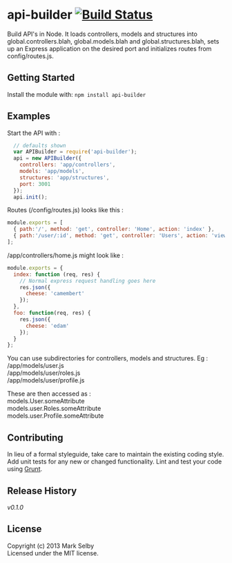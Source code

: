 # api-builder [![Build Status](https://secure.travis-ci.org/mark.selby/node-api-builder.png?branch=master)](http://travis-ci.org/mark.selby/node-api-builder)

Build API's in Node. It loads controllers, models and structures into global.controllers.blah, global.models.blah and global.structures.blah, sets up an Express application on the desired port and initializes routes from config/routes.js.

## Getting Started
Install the module with: `npm install api-builder`

## Examples
Start the API with :
```javascript
  // defaults shown
  var APIBuilder = require('api-builder');
  api = new APIBuilder({
    controllers: 'app/controllers',
    models: 'app/models',
    structures: 'app/structures',
    port: 3001
  });
  api.init();
```

Routes (/config/routes.js) looks like this :
```javascript
module.exports = [
  { path:'/', method: 'get', controller: 'Home', action: 'index' },
  { path:'/user/:id', method: 'get', controller: 'Users', action: 'view_profile' }
];
```

/app/controllers/home.js might look like :
```javascript
module.exports = {
  index: function (req, res) {
    // Normal express request handling goes here
    res.json({
      cheese: 'camembert'
    });
  },
  foo: function(req, res) {
    res.json({
      cheese: 'edam'
    });
  }
};
```

You can use subdirectories for controllers, models and structures. Eg :  
/app/models/user.js  
/app/models/user/roles.js  
/app/models/user/profile.js

These are then accessed as :  
models.User.someAttribute  
models.user.Roles.someAttribute  
models.user.Profile.someAttribute  

## Contributing
In lieu of a formal styleguide, take care to maintain the existing coding style. Add unit tests for any new or changed functionality. Lint and test your code using [Grunt](http://gruntjs.com/).

## Release History
_v0.1.0_

## License
Copyright (c) 2013 Mark Selby  
Licensed under the MIT license.
